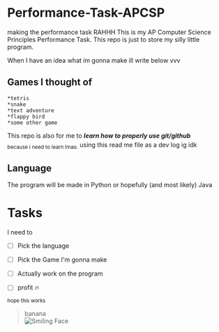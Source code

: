 # Performance-Task-APCSP
making the performance task RAHHH
This is my AP Computer Science Principles Performance Task.
This repo is just to store my silly little program.

When I have an idea what im gonna make ill write below vvv

## Games I thought of 
```
*tetris 
*snake 
*text adventure 
*flappy bird 
*some other game 
```

This repo is also for me to ***learn how to properly use git/github*** <sub>  
because i need to learn lmao.</sub>
using this read me file as a dev log ig idk 

## Language
The program will be made in Python or hopefully (and most likely) Java

# Tasks

I need to  

- [ ] Pick the language
- [ ] Pick the Game I'm gonna make
- [ ] Actually work on the program
- [ ] profit :fire:


<sub> hope this works </sub>
>banana<br/>
![Smiling Face](https://media.istockphoto.com/id/157030584/vector/thumb-up-emoticon.jpg?s=612x612&w=0&k=20&c=GGl4NM_6_BzvJxLSl7uCDF4Vlo_zHGZVmmqOBIewgKg=)